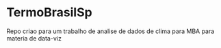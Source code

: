 # TermoBrasilSp
Repo criao para um trabalho de analise de dados de clima para MBA para materia de data-viz
